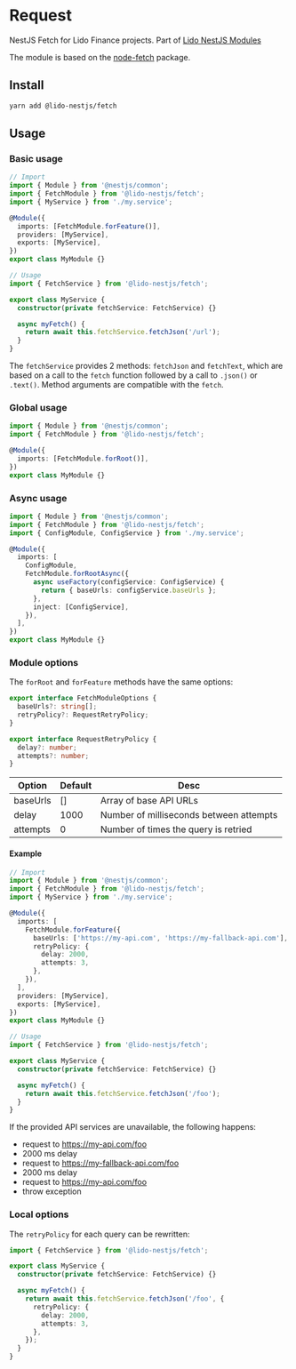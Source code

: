 # Request

NestJS Fetch for Lido Finance projects.
Part of [Lido NestJS Modules](https://github.com/lidofinance/lido-nestjs-modules/#readme)

The module is based on the [node-fetch](https://www.npmjs.com/package/node-fetch) package.

## Install

```bash
yarn add @lido-nestjs/fetch
```

## Usage

### Basic usage

```ts
// Import
import { Module } from '@nestjs/common';
import { FetchModule } from '@lido-nestjs/fetch';
import { MyService } from './my.service';

@Module({
  imports: [FetchModule.forFeature()],
  providers: [MyService],
  exports: [MyService],
})
export class MyModule {}

// Usage
import { FetchService } from '@lido-nestjs/fetch';

export class MyService {
  constructor(private fetchService: FetchService) {}

  async myFetch() {
    return await this.fetchService.fetchJson('/url');
  }
}
```

The `fetchService` provides 2 methods: `fetchJson` and `fetchText`, which are based on a call to the `fetch` function followed by a call to `.json()` or `.text()`. Method arguments are compatible with the `fetch`.

### Global usage

```ts
import { Module } from '@nestjs/common';
import { FetchModule } from '@lido-nestjs/fetch';

@Module({
  imports: [FetchModule.forRoot()],
})
export class MyModule {}
```

### Async usage

```ts
import { Module } from '@nestjs/common';
import { FetchModule } from '@lido-nestjs/fetch';
import { ConfigModule, ConfigService } from './my.service';

@Module({
  imports: [
    ConfigModule,
    FetchModule.forRootAsync({
      async useFactory(configService: ConfigService) {
        return { baseUrls: configService.baseUrls };
      },
      inject: [ConfigService],
    }),
  ],
})
export class MyModule {}
```

### Module options

The `forRoot` and `forFeature` methods have the same options:

```ts
export interface FetchModuleOptions {
  baseUrls?: string[];
  retryPolicy?: RequestRetryPolicy;
}

export interface RequestRetryPolicy {
  delay?: number;
  attempts?: number;
}
```

| Option   | Default | Desc                                    |
| -------- | ------- | --------------------------------------- |
| baseUrls | []      | Array of base API URLs                  |
| delay    | 1000    | Number of milliseconds between attempts |
| attempts | 0       | Number of times the query is retried    |

#### Example

```ts
// Import
import { Module } from '@nestjs/common';
import { FetchModule } from '@lido-nestjs/fetch';
import { MyService } from './my.service';

@Module({
  imports: [
    FetchModule.forFeature({
      baseUrls: ['https://my-api.com', 'https://my-fallback-api.com'],
      retryPolicy: {
        delay: 2000,
        attempts: 3,
      },
    }),
  ],
  providers: [MyService],
  exports: [MyService],
})
export class MyModule {}

// Usage
import { FetchService } from '@lido-nestjs/fetch';

export class MyService {
  constructor(private fetchService: FetchService) {}

  async myFetch() {
    return await this.fetchService.fetchJson('/foo');
  }
}
```

If the provided API services are unavailable, the following happens:

- request to https://my-api.com/foo
- 2000 ms delay
- request to https://my-fallback-api.com/foo
- 2000 ms delay
- request to https://my-api.com/foo
- throw exception

### Local options

The `retryPolicy` for each query can be rewritten:

```ts
import { FetchService } from '@lido-nestjs/fetch';

export class MyService {
  constructor(private fetchService: FetchService) {}

  async myFetch() {
    return await this.fetchService.fetchJson('/foo', {
      retryPolicy: {
        delay: 2000,
        attempts: 3,
      },
    });
  }
}
```
